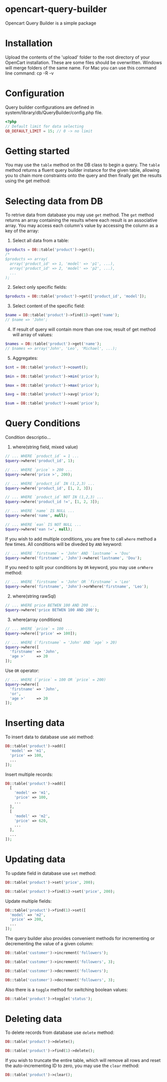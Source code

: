 # opencart-query-builder
Opencart Query Builder is a simple package

# Installation
Upload the contents of the 'upload' folder to the root directory of your OpenCart installation. These are some files should be overwritten. Windows will merge folders of the same name. For Mac you can use this command line command: cp -R -v

# Configuration
Query builder configurations are defined in system/library/db/QueryBuilder/config.php file.
```php
<?php
// Default limit for data selecting
QB_DEFAULT_LIMIT = 15; // 0 -> no limit
```
# Getting started
You may use the `table` method on the DB class to begin a query. The `table` method returns a fluent query builder instance for the given table, allowing you to chain more constraints onto the query and then finally get the results using the get method:

# Selecting data from DB
To retrive data from database you may use `get` method. The `get` method returns an array containing the results where each result is an associative array. You may access each column's value by accessing the column as a key of the array:

1. Select all data from a table:
```php
$products = DB::table('product')->get();
/*
$products => array(
  array('product_id' => 1, 'model' => 'p1', ...),
  array('product_id' => 2, 'model' => 'p2', ...),
  ...
);
```
2. Select only specific fields:
```php
$products = DB::table('product')->get(['product_id', 'model']);
```
3. Select content of the specific field:
```php
$name = DB::table('product')->find(1)->get('name');
// $name => 'John';
```
4. If result of query will contain more than one row, result of get method will array of values:
```php
$names = DB::table('product')->get('name');
// $names => array('John', 'Leo', 'Michael', ...);
```
5. Aggregates:
```php
$cnt = DB::table('product')->count();

$min = DB::table('product')->min('price');

$max = DB::table('product')->max('price');

$avg = DB::table('product')->avg('price');

$sum = DB::table('product')->sum('price');
```

# Query Conditions
Condition descriptio...
1. where(string field, mixed value)
```php
// ... WHERE `product_id` = 1 ...
$query->where('product_id', 1);

// ... WHERE `price` > 200 ...
$query->where('price >', 200);

// ... WHERE `product_id` IN (1,2,3) ...
$query->where('product_id', [1, 2, 3]);

// ... WHERE `product_id` NOT IN (1,2,3) ...
$query->where('product_id !=', [1, 2, 3]);

// ... WHERE `name` IS NULL ...
$query->where('name', null);

// ... WHERE `ean` IS NOT NULL ...
$query->where('ean !=', null);
```
If you wish to add multiple conditions, you are free to call `where` method a few times. All conditions will be diveded by `AND` keyword:
```php
// ... WHERE `firstname` = 'John' AND `lastname` = 'Dou'
$query->where('firstname', 'John')->where('lastname', 'Dou');
```
If you need to split your conditions by `OR` keyword, you may use `orWhere` method:
```php
// ... WHERE `firstname` = 'John' OR `firstname` = 'Leo'
$query->where('firstname', 'John')->orWhere('firstname', 'Leo');
```
2. where(string rawSql)
```php
// ... WHERE price BETWEN 100 AND 200 ...
$query->where('price BETWEN 100 AND 200');
```
3. where(array conditions)
```php
// ... WHERE `price` = 100 ...
$query->where(['price' => 100]);

// ... WHERE (`firstname` = 'John' AND `age` > 20)
$query->where([
  'firstname' => 'John',
  'age >'     => 20
]);
```
Use `OR` operator:
```php
// ... WHERE (`price` = 100 OR `price` = 200)
$query->where([
  'firstname' => 'John',
  'or',
  'age >'     => 20
]);
```
# Inserting data
To insert data to database use `add` method:
```php
DB::table('product')->add([
  'model' => 'm1',
  'price' => 100,
  ...
]);
```
Insert multiple records:
```php
DB::table('product')->add([
  [
    'model' => 'm1',
    'price' => 100,
    ...
  ],
  [
    'model' => 'm2',
    'price' => 620,
    ...
  ],
  ...
]);
```

# Updating data
To update field in database use `set` method:
```php
DB::table('product')->set('price', 200);

DB::table('product')->find(1)->set('price', 200);
```
Update multiple fields:
```php
DB::table('product')->find(1)->set([
  'model' => 'm2',
  'price' => 200,
  ...
]);
```
The query builder also provides convenient methods for incrementing or decrementing the value of a given column:
```php
DB::table('customer')->increment('followers');

DB::table('customer')->increment('followers', 3);

DB::table('customer')->decrement('followers');

DB::table('customer')->decrement('followers', 3);
```
Also there is a `toggle` method for switching  boolean values:
```php
DB::table('product')->toggle('status');
```

# Deleting data
To delete records from database use `delete` method:
```php
DB::table('product')->delete();

DB::table('product')->find(1)->delete();
```
If you wish to truncate the entire table, which will remove all rows and reset the auto-incrementing ID to zero, you may use the `clear` method:
```php
DB::table('product')->clear();
```
